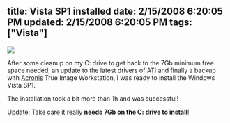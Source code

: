 title: Vista SP1 installed
date: 2/15/2008 6:20:05 PM
updated: 2/15/2008 6:20:05 PM
tags: ["Vista"]
---
![](http://farm3.static.flickr.com/2174/2266768032_274cc8d9f6_o.jpg)

After some cleanup on my C: drive to get back to the 7Gb minimum free space needed, an update to the latest drivers of ATI and finally a backup with [Acronis](http://www.acronis.com/) True Image Workstation, I was ready to install the Windows Vista SP1.

The installation took a bit more than 1h and was successful!

<u>Update</u>: Take care it really **needs 7Gb on the C: drive to install**!
